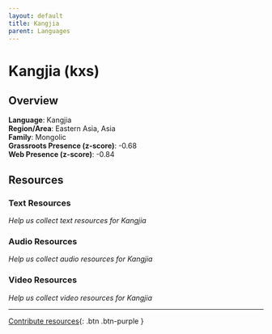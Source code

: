 ```yaml
---
layout: default
title: Kangjia
parent: Languages
---
```


# Kangjia (kxs)

## Overview

**Language**: Kangjia  
**Region/Area**: Eastern Asia, Asia  
**Family**: Mongolic  
**Grassroots Presence (z-score)**: -0.68  
**Web Presence (z-score)**: -0.84  

## Resources

### Text Resources
*Help us collect text resources for Kangjia*

### Audio Resources
*Help us collect audio resources for Kangjia*

### Video Resources
*Help us collect video resources for Kangjia*

---

[Contribute resources](https://forms.office.com/e/1SfLJx3u1r){: .btn .btn-purple }
